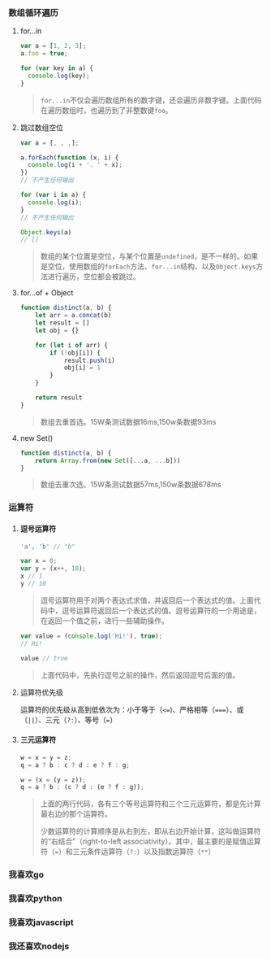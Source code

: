 ### 数组循环遍历

1. for...in

   ```javascript
   var a = [1, 2, 3];
   a.foo = true;
   
   for (var key in a) {
     console.log(key);
   }
   ```

   > `for...in`不仅会遍历数组所有的数字键，还会遍历非数字键。上面代码在遍历数组时，也遍历到了非整数键`foo`。

2. 跳过数组空位

   ```javascript
   var a = [, , ,];
   
   a.forEach(function (x, i) {
     console.log(i + '. ' + x);
   })
   // 不产生任何输出
   
   for (var i in a) {
     console.log(i);
   }
   // 不产生任何输出
   
   Object.keys(a)
   // []
   ```

   > 数组的某个位置是空位，与某个位置是`undefined`，是不一样的。如果是空位，使用数组的`forEach`方法、`for...in`结构、以及`Object.keys`方法进行遍历，空位都会被跳过。
   
3. for...of + Object

   ```javascript
   function distinct(a, b) {
       let arr = a.concat(b)
       let result = []
       let obj = {}
   
       for (let i of arr) {
           if (!obj[i]) {
               result.push(i)
               obj[i] = 1
           }
       }
   
       return result
   }
   ```

   > 数组去重首选。15W条测试数据16ms,150w条数据93ms

4. new Set()

   ```javascript
   function distinct(a, b) {
       return Array.from(new Set([...a, ...b]))
   }
   ```

   > 数组去重次选。15W条测试数据57ms,150w条数据678ms

### 运算符

1. #### 	逗号运算符

   ```javascript
   'a', 'b' // "b"
   
   var x = 0;
   var y = (x++, 10);
   x // 1
   y // 10
   ```

   > 逗号运算符用于对两个表达式求值，并返回后一个表达式的值。上面代码中，逗号运算符返回后一个表达式的值。逗号运算符的一个用途是，在返回一个值之前，进行一些辅助操作。

   ```javascript
   var value = (console.log('Hi!'), true);
   // Hi!
   
   value // true
   ```

   > 上面代码中，先执行逗号之前的操作，然后返回逗号后面的值。

2. 运算符优先级

   运算符的优先级从高到低依次为：小于等于（`<=`)、严格相等（`===`）、或（`||`）、三元（`?:`）、等号（`=`）
   
3. #### 三元运算符

   ```javascript
   w = x = y = z;
   q = a ? b : c ? d : e ? f : g;
   ```

   ```javascript
   w = (x = (y = z));
   q = a ? b : (c ? d : (e ? f : g));
   ```

   > 上面的两行代码，各有三个等号运算符和三个三元运算符，都是先计算最右边的那个运算符。
   >
   > 少数运算符的计算顺序是从右到左，即从右边开始计算，这叫做运算符的“右结合”（right-to-left associativity）。其中，最主要的是赋值运算符（`=`）和三元条件运算符（`?:`）以及指数运算符（`**`）


### 我喜欢go
### 我喜欢python
### 我喜欢javascript

### 我还喜欢nodejs